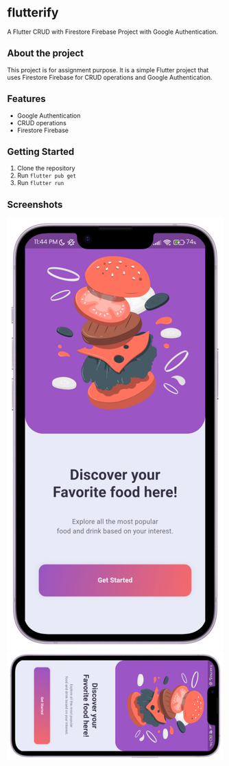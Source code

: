 # flutterify

A Flutter CRUD with Firestore Firebase Project with Google Authentication.

## About the project

This project is for assignment purpose. It is a simple Flutter project that uses Firestore Firebase for CRUD operations and Google Authentication.

## Features

- Google Authentication
- CRUD operations
- Firestore Firebase

## Getting Started

1. Clone the repository
2. Run `flutter pub get`
3. Run `flutter run`

## Screenshots

![Splash Screen Portrait](assets\screens\splash_screen-portrait.png)
![Splash Screen Landscape](assets\screens\splash_screen-landscape.png)